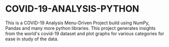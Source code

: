 # COVID-19-ANALYSIS-PYTHON
This is a COVID-19 Analysis Menu-Driven Project build using NumPy, Pandas and many more python libraries.
This project generates insights from the world's covid-19 dataset and plot graphs for various categories for ease in study of the data.
